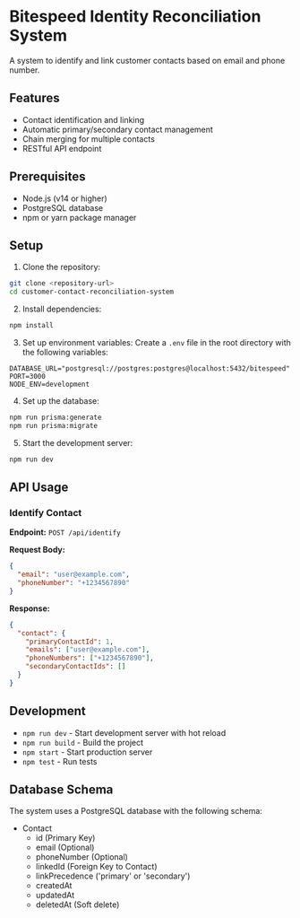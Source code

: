 # Bitespeed Identity Reconciliation System

A system to identify and link customer contacts based on email and phone number.

## Features

- Contact identification and linking
- Automatic primary/secondary contact management
- Chain merging for multiple contacts
- RESTful API endpoint

## Prerequisites

- Node.js (v14 or higher)
- PostgreSQL database
- npm or yarn package manager

## Setup

1. Clone the repository:
```bash
git clone <repository-url>
cd customer-contact-reconciliation-system
```

2. Install dependencies:
```bash
npm install
```

3. Set up environment variables:
Create a `.env` file in the root directory with the following variables:
```
DATABASE_URL="postgresql://postgres:postgres@localhost:5432/bitespeed"
PORT=3000
NODE_ENV=development
```

4. Set up the database:
```bash
npm run prisma:generate
npm run prisma:migrate
```

5. Start the development server:
```bash
npm run dev
```

## API Usage

### Identify Contact

**Endpoint:** `POST /api/identify`

**Request Body:**
```json
{
  "email": "user@example.com",
  "phoneNumber": "+1234567890"
}
```

**Response:**
```json
{
  "contact": {
    "primaryContactId": 1,
    "emails": ["user@example.com"],
    "phoneNumbers": ["+1234567890"],
    "secondaryContactIds": []
  }
}
```

## Development

- `npm run dev` - Start development server with hot reload
- `npm run build` - Build the project
- `npm start` - Start production server
- `npm test` - Run tests

## Database Schema

The system uses a PostgreSQL database with the following schema:

- Contact
  - id (Primary Key)
  - email (Optional)
  - phoneNumber (Optional)
  - linkedId (Foreign Key to Contact)
  - linkPrecedence ('primary' or 'secondary')
  - createdAt
  - updatedAt
  - deletedAt (Soft delete)